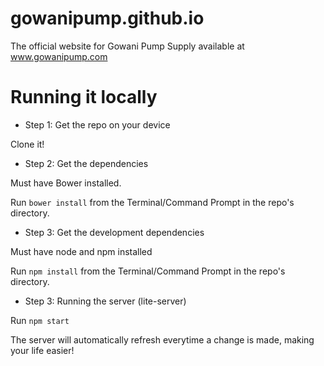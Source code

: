 # gowanipump.github.io
The official website for Gowani Pump Supply available at www.gowanipump.com

# Running it locally

* Step 1: Get the repo on your device

Clone it!

* Step 2: Get the dependencies

Must have Bower installed.

Run `bower install` from the Terminal/Command Prompt in the repo's directory.

* Step 3: Get the development dependencies

Must have node and npm installed

Run `npm install` from the Terminal/Command Prompt in the repo's directory.

* Step 3: Running the server (lite-server)

Run `npm start`

The server will automatically refresh everytime a change is made, making your life easier!
